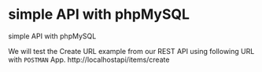 # simple API with phpMySQL
 simple API with phpMySQL

We will test the Create URL example from our REST API using following URL with ```POSTMAN``` App.
http://localhostapi/items/create